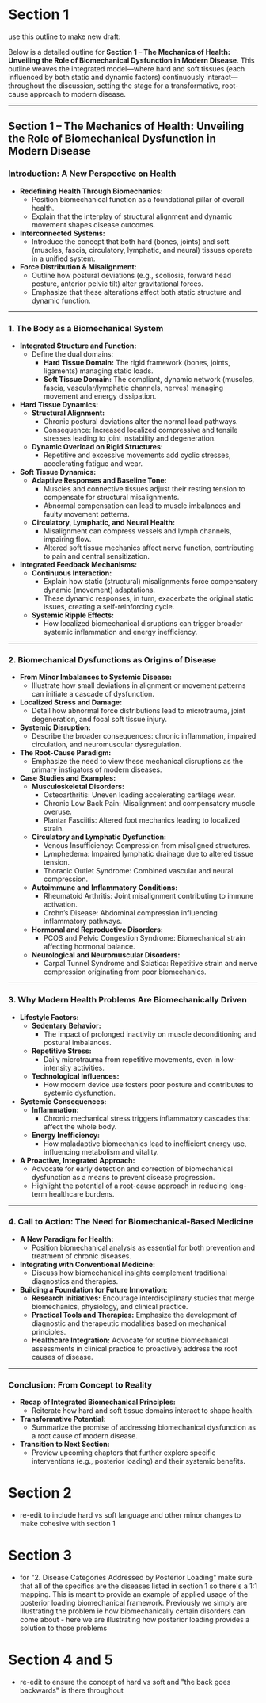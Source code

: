 # Section 1
use this outline to make new draft:

Below is a detailed outline for **Section 1 – The Mechanics of Health: Unveiling the Role of Biomechanical Dysfunction in Modern Disease**. This outline weaves the integrated model—where hard and soft tissues (each influenced by both static and dynamic factors) continuously interact—throughout the discussion, setting the stage for a transformative, root-cause approach to modern disease.

---

## Section 1 – The Mechanics of Health: Unveiling the Role of Biomechanical Dysfunction in Modern Disease

### Introduction: A New Perspective on Health
- **Redefining Health Through Biomechanics:**  
  - Position biomechanical function as a foundational pillar of overall health.  
  - Explain that the interplay of structural alignment and dynamic movement shapes disease outcomes.
- **Interconnected Systems:**  
  - Introduce the concept that both hard (bones, joints) and soft (muscles, fascia, circulatory, lymphatic, and neural) tissues operate in a unified system.
- **Force Distribution & Misalignment:**  
  - Outline how postural deviations (e.g., scoliosis, forward head posture, anterior pelvic tilt) alter gravitational forces.
  - Emphasize that these alterations affect both static structure and dynamic function.

---

### 1. The Body as a Biomechanical System
- **Integrated Structure and Function:**  
  - Define the dual domains:
    - **Hard Tissue Domain:** The rigid framework (bones, joints, ligaments) managing static loads.
    - **Soft Tissue Domain:** The compliant, dynamic network (muscles, fascia, vascular/lymphatic channels, nerves) managing movement and energy dissipation.
- **Hard Tissue Dynamics:**  
  - **Structural Alignment:**  
    - Chronic postural deviations alter the normal load pathways.
    - Consequence: Increased localized compressive and tensile stresses leading to joint instability and degeneration.
  - **Dynamic Overload on Rigid Structures:**  
    - Repetitive and excessive movements add cyclic stresses, accelerating fatigue and wear.
- **Soft Tissue Dynamics:**  
  - **Adaptive Responses and Baseline Tone:**  
    - Muscles and connective tissues adjust their resting tension to compensate for structural misalignments.
    - Abnormal compensation can lead to muscle imbalances and faulty movement patterns.
  - **Circulatory, Lymphatic, and Neural Health:**  
    - Misalignment can compress vessels and lymph channels, impairing flow.
    - Altered soft tissue mechanics affect nerve function, contributing to pain and central sensitization.
- **Integrated Feedback Mechanisms:**  
  - **Continuous Interaction:**  
    - Explain how static (structural) misalignments force compensatory dynamic (movement) adaptations.
    - These dynamic responses, in turn, exacerbate the original static issues, creating a self-reinforcing cycle.
  - **Systemic Ripple Effects:**  
    - How localized biomechanical disruptions can trigger broader systemic inflammation and energy inefficiency.

---

### 2. Biomechanical Dysfunctions as Origins of Disease
- **From Minor Imbalances to Systemic Disease:**  
  - Illustrate how small deviations in alignment or movement patterns can initiate a cascade of dysfunction.
- **Localized Stress and Damage:**  
  - Detail how abnormal force distributions lead to microtrauma, joint degeneration, and focal soft tissue injury.
- **Systemic Disruption:**  
  - Describe the broader consequences: chronic inflammation, impaired circulation, and neuromuscular dysregulation.
- **The Root-Cause Paradigm:**  
  - Emphasize the need to view these mechanical disruptions as the primary instigators of modern diseases.
- **Case Studies and Examples:**  
  - **Musculoskeletal Disorders:**  
    - Osteoarthritis: Uneven loading accelerating cartilage wear.
    - Chronic Low Back Pain: Misalignment and compensatory muscle overuse.
    - Plantar Fasciitis: Altered foot mechanics leading to localized strain.
  - **Circulatory and Lymphatic Dysfunction:**  
    - Venous Insufficiency: Compression from misaligned structures.
    - Lymphedema: Impaired lymphatic drainage due to altered tissue tension.
    - Thoracic Outlet Syndrome: Combined vascular and neural compression.
  - **Autoimmune and Inflammatory Conditions:**  
    - Rheumatoid Arthritis: Joint misalignment contributing to immune activation.
    - Crohn’s Disease: Abdominal compression influencing inflammatory pathways.
  - **Hormonal and Reproductive Disorders:**  
    - PCOS and Pelvic Congestion Syndrome: Biomechanical strain affecting hormonal balance.
  - **Neurological and Neuromuscular Disorders:**  
    - Carpal Tunnel Syndrome and Sciatica: Repetitive strain and nerve compression originating from poor biomechanics.

---

### 3. Why Modern Health Problems Are Biomechanically Driven
- **Lifestyle Factors:**  
  - **Sedentary Behavior:**  
    - The impact of prolonged inactivity on muscle deconditioning and postural imbalances.
  - **Repetitive Stress:**  
    - Daily microtrauma from repetitive movements, even in low-intensity activities.
  - **Technological Influences:**  
    - How modern device use fosters poor posture and contributes to systemic dysfunction.
- **Systemic Consequences:**  
  - **Inflammation:**  
    - Chronic mechanical stress triggers inflammatory cascades that affect the whole body.
  - **Energy Inefficiency:**  
    - How maladaptive biomechanics lead to inefficient energy use, influencing metabolism and vitality.
- **A Proactive, Integrated Approach:**  
  - Advocate for early detection and correction of biomechanical dysfunction as a means to prevent disease progression.
  - Highlight the potential of a root-cause approach in reducing long-term healthcare burdens.

---

### 4. Call to Action: The Need for Biomechanical-Based Medicine
- **A New Paradigm for Health:**  
  - Position biomechanical analysis as essential for both prevention and treatment of chronic diseases.
- **Integrating with Conventional Medicine:**  
  - Discuss how biomechanical insights complement traditional diagnostics and therapies.
- **Building a Foundation for Future Innovation:**  
  - **Research Initiatives:** Encourage interdisciplinary studies that merge biomechanics, physiology, and clinical practice.
  - **Practical Tools and Therapies:** Emphasize the development of diagnostic and therapeutic modalities based on mechanical principles.
  - **Healthcare Integration:** Advocate for routine biomechanical assessments in clinical practice to proactively address the root causes of disease.

---

### Conclusion: From Concept to Reality
- **Recap of Integrated Biomechanical Principles:**  
  - Reiterate how hard and soft tissue domains interact to shape health.
- **Transformative Potential:**  
  - Summarize the promise of addressing biomechanical dysfunction as a root cause of modern disease.
- **Transition to Next Section:**  
  - Preview upcoming chapters that further explore specific interventions (e.g., posterior loading) and their systemic benefits.


# Section 2

- re-edit to include hard vs soft language and other minor changes to make cohesive with section 1

# Section 3
 - for "2. Disease Categories Addressed by Posterior Loading" make sure that all of the specifics are the diseases listed in section 1 so there's a 1:1 mapping. This is meant to provide an example of applied usage of the posterior loading biomechanical framework. Previously we simply are illustrating the problem ie how biomechanically certain disorders can come about - here we are illustrating how posterior loading provides a solution to those problems







# Section 4 and 5
 - re-edit to ensure the concept of hard vs soft and "the back goes backwards" is there throughout
